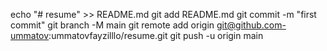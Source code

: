 echo "# resume" >> README.md
git add README.md
git commit -m "first commit"
git branch -M main
git remote add origin git@github.com-ummatov:ummatovfayzilllo/resume.git
git push -u origin main